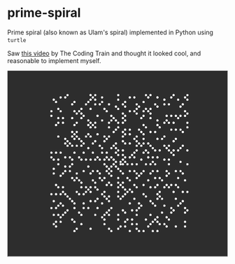 # prime-spiral
Prime spiral (also known as Ulam's spiral) implemented in Python using `turtle`

Saw [this video](https://www.youtube.com/watch?v=a35KWEjRvc0) by The Coding Train and thought it looked cool, and reasonable to implement myself.

![Prime spiral with max value 3600 without path lines](./images/spiral.png)

